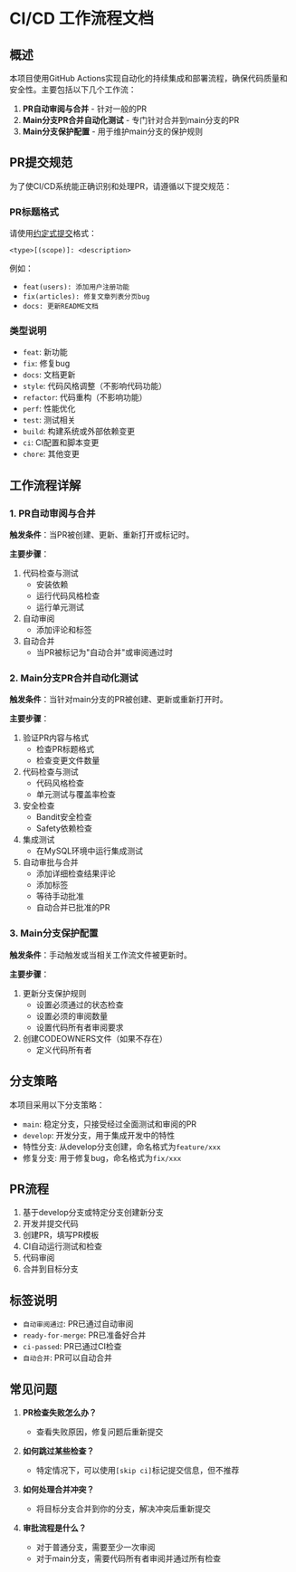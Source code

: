 # CI/CD 工作流程文档

## 概述

本项目使用GitHub Actions实现自动化的持续集成和部署流程，确保代码质量和安全性。主要包括以下几个工作流：

1. **PR自动审阅与合并** - 针对一般的PR
2. **Main分支PR合并自动化测试** - 专门针对合并到main分支的PR
3. **Main分支保护配置** - 用于维护main分支的保护规则

## PR提交规范

为了使CI/CD系统能正确识别和处理PR，请遵循以下提交规范：

### PR标题格式

请使用[约定式提交](https://www.conventionalcommits.org/zh-hans/v1.0.0/)格式：

```
<type>[(scope)]: <description>
```

例如：

- `feat(users): 添加用户注册功能`
- `fix(articles): 修复文章列表分页bug`
- `docs: 更新README文档`

### 类型说明

- `feat`: 新功能
- `fix`: 修复bug
- `docs`: 文档更新
- `style`: 代码风格调整（不影响代码功能）
- `refactor`: 代码重构（不影响功能）
- `perf`: 性能优化
- `test`: 测试相关
- `build`: 构建系统或外部依赖变更
- `ci`: CI配置和脚本变更
- `chore`: 其他变更

## 工作流程详解

### 1. PR自动审阅与合并

**触发条件**：当PR被创建、更新、重新打开或标记时。

**主要步骤**：

1. 代码检查与测试
   - 安装依赖
   - 运行代码风格检查
   - 运行单元测试
2. 自动审阅
   - 添加评论和标签
3. 自动合并
   - 当PR被标记为"自动合并"或审阅通过时

### 2. Main分支PR合并自动化测试

**触发条件**：当针对main分支的PR被创建、更新或重新打开时。

**主要步骤**：

1. 验证PR内容与格式
   - 检查PR标题格式
   - 检查变更文件数量
2. 代码检查与测试
   - 代码风格检查
   - 单元测试与覆盖率检查
3. 安全检查
   - Bandit安全检查
   - Safety依赖检查
4. 集成测试
   - 在MySQL环境中运行集成测试
5. 自动审批与合并
   - 添加详细检查结果评论
   - 添加标签
   - 等待手动批准
   - 自动合并已批准的PR

### 3. Main分支保护配置

**触发条件**：手动触发或当相关工作流文件被更新时。

**主要步骤**：

1. 更新分支保护规则
   - 设置必须通过的状态检查
   - 设置必须的审阅数量
   - 设置代码所有者审阅要求
2. 创建CODEOWNERS文件（如果不存在）
   - 定义代码所有者

## 分支策略

本项目采用以下分支策略：

- `main`: 稳定分支，只接受经过全面测试和审阅的PR
- `develop`: 开发分支，用于集成开发中的特性
- 特性分支: 从develop分支创建，命名格式为`feature/xxx`
- 修复分支: 用于修复bug，命名格式为`fix/xxx`

## PR流程

1. 基于develop分支或特定分支创建新分支
2. 开发并提交代码
3. 创建PR，填写PR模板
4. CI自动运行测试和检查
5. 代码审阅
6. 合并到目标分支

## 标签说明

- `自动审阅通过`: PR已通过自动审阅
- `ready-for-merge`: PR已准备好合并
- `ci-passed`: PR已通过CI检查
- `自动合并`: PR可以自动合并

## 常见问题

1. **PR检查失败怎么办？**
   - 查看失败原因，修复问题后重新提交

2. **如何跳过某些检查？**
   - 特定情况下，可以使用`[skip ci]`标记提交信息，但不推荐

3. **如何处理合并冲突？**
   - 将目标分支合并到你的分支，解决冲突后重新提交

4. **审批流程是什么？**
   - 对于普通分支，需要至少一次审阅
   - 对于main分支，需要代码所有者审阅并通过所有检查
